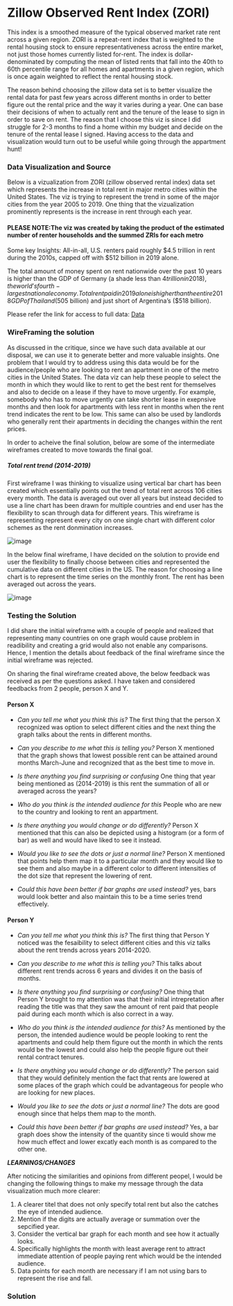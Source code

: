 # Zillow Observed Rent Index (ZORI)

This index is a smoothed measure of the typical observed market rate rent across a given region. ZORI is a repeat-rent index that is weighted to the rental housing 
stock to ensure representativeness across the entire market, not just those homes currently listed for-rent. The index is dollar-denominated by computing 
the mean of listed rents that fall into the 40th to 60th percentile range for all homes and apartments in a given region, which is once again weighted 
to reflect the rental housing stock.

The reason behind choosing the zillow data set is to better visualize the rental data for past few years across different months in order to better figure out the 
rental price and the way it varies during a year. One can base their decisions of when to actually rent and the tenure of the lease to sign in order to save on rent.
The reason that I choose this viz is since I did struggle for 2-3 months to find a home within my budget and decide on the tenure of the rental lease I signed. Having
access to the data and visualization would turn out to be useful while going through the appartment hunt!

### Data Visualization and Source 

Below is a vizualization from ZORI (zillow observed rental index) data set which represents the increase in total rent in major metro cities within the United States.
The viz is trying to represent the trend in some of the major cities from the year 2005 to 2019. One thing that the vizualization prominently represents is the increase
in rent through each year.

#### PLEASE NOTE:The viz was created by taking the product of the estimated number of renter households and the summed ZRIs for each metro

Some key Insights: All-in-all, U.S. renters paid roughly $4.5 trillion in rent during the 2010s, capped off with $512 billion in 2019 alone.

The total amount of money spent on rent nationwide over the past 10 years is higher than the GDP of Germany (a shade less than $4 trillion in 2018), the world’s fourth-largest 
national economy. Total rent paid in 2019 alone is higher than the entire 2018 GDP of Thailand ($505 billion) and just short of Argentina’s ($518 billion).

<div class="flourish-embed flourish-bar-chart-race" data-src="visualisation/1078503"><script src="https://public.flourish.studio/resources/embed.js"></script></div>

Please refer the link for access to full data: [Data](https://files.zillowstatic.com/research/public_csvs/zori/Metro_ZORI_AllHomesPlusMultifamily_SSA.csv?t=1636241110)

### WireFraming the solution

As discussed in the critique, since we have such data available at our disposal, we can use it to generate better and more valuable insights. One problem that I would try to 
address using this data would be for the audience/people who are looking to rent an apartment in one of the metro cities in the United States. The data viz can help these
people to select the month in which they would like to rent to get the best rent for themselves and also to decide on a lease if they have to move urgently. For example,
somebody who has to move urgently can take shorter lease in exepnsive months and then look for apartments with less rent in months when the rent trend indicates the rent to
be low. This same can also be used by landlords who generally rent their apartments in deciding the changes within the rent prices.

In order to acheive the final solution, below are some of the intermediate wireframes created to move towards the final goal.

##### Total rent trend (2014-2019)

First wireframe I was thinking to visualize using vertical bar chart has been created which essentially points out the trend of total rent across 106 cities every month. The data is averaged out over all years but instead decided to use a line chart has been drawn for multiple countries and end user has the flexibility to scan through data for different years. This wireframe is representing represent every city on one single chart with different color schemes as the rent donmination increases.

![image](https://user-images.githubusercontent.com/37357639/140671714-bc33e8b4-bcbe-4659-b7b7-692cc4f963bd.png)

In the below final wireframe, I have decided on the solution to provide end user the flexibility to finally choose between cities and represented the cumulative data on
different cities in the US. The reason for choosing a line chart is to represent the time series on the monthly front. The rent has been averaged out across the years.

![image](https://user-images.githubusercontent.com/37357639/140684969-7d1e3a7f-2cc2-4a28-94e5-aba02f8b4e33.png)

### Testing the Solution

I did share the initial wireframe with a couple of people and realized that representing many countries on one graph would cause problem in readibility and creating a grid 
would also not enable any comparisons. Hence, I mention the details about feedback of the final wireframe since the initial wireframe was rejected.

On sharing the final wireframe created above, the below feedback was received as per the questions asked. I have taken and considered feedbacks from 2 people, person X and Y.

#### Person X

- *Can you tell me what you think this is?*
The first thing that the person X recognized was option to select different cities and the next thing the graph talks about the rents in different months. 

- *Can you describe to me what this is telling you?*
Person X mentioned that the graph shows that lowest possible rent can be attained around months March-June and recognized that as the best time to move in.

- *Is there anything you find surprising or confusing*
One thing that year being mentioned as (2014-2019) is this rent the summation of all or averaged across the years?

- *Who do you think is the intended audience for this*
People who are new to the country and looking to rent an appartment.

- *Is there anything you would change or do differently?*
Person X mentioned that this can also be depicted using a histogram (or a form of bar) as well and would  have liked to see it instead.

- *Would you like to see the dots or just a normal line?*
Person X mentioned that points help them map it to a particular month and they would like to see them and also maybe in a different color to different intensities of the dot 
size that represent the lowering of rent.

- *Could this have been better if bar graphs are used instead?*
yes, bars would look better and also maintain this to be a time series trend effectively.

#### Person Y

- *Can you tell me what you think this is?*
The first thing that Person Y noticed was the fesaibility to select different cities and this viz talks about the rent trends across years 2014-2020.

- *Can you describe to me what this is telling you?*
This talks about different rent trends across 6 years and divides it on the basis of months.

- *Is there anything you find surprising or confusing?*
One thing that Person Y brought to my attention was that their initial intrepretation after reading the title was that they saw the amount of rent paid that people paid during each month which is also correct in a way.

- *Who do you think is the intended audience for this?*
As mentioned by the person, the intended audience would be people looking to rent the apartments and could help them figure out the month in which the rents would be the 
lowest and could also help the people figure out their rental contract tenures.

- *Is there anything you would change or do differently?*
The person said that they would definitely mention the fact that rents are lowered at some places of the graph which could be advantageous for people who are looking for new 
places.

- *Would you like to see the dots or just a normal line?*
The dots are good enough since that helps them map to the month.

- *Could this have been better if bar graphs are used instead?*
Yes, a bar graph does show the intensity of the quantity since ti would show me how much effect and lower excatly each month is as compared to the other one.

***LEARNINGS/CHANGES***

After noticing the similarities and opinions from different peopel, I would be changing the following things to make my message through the data visualization much more 
clearer:
1. A clearer titel that does not only specify total rent but also the catches the eye of intended audience.
2. Mention if the digits are actually average or summation over the sepcified year.
3. Consider the vertical bar graph for each month and see how it actually looks.
4. Specifically highlights the month with least average rent to attract immediate attention of people paying rent which would be the intended audience.
5. Data points for each month are necessary if I am not using bars to represent the rise and fall.

### Solution

